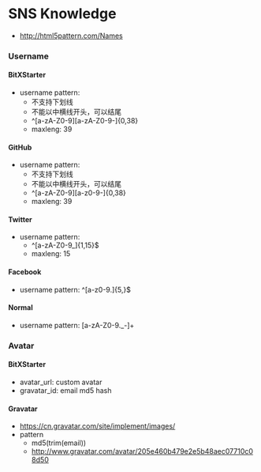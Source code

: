 # SNS Knowledge

* http://html5pattern.com/Names

### Username

#### BitXStarter

* username pattern:
  - 不支持下划线
  - 不能以中横线开头，可以结尾
  - ^[a-zA-Z0-9][a-zA-Z0-9-]{0,38}
  - maxleng: 39

#### GitHub

* username pattern:
  - 不支持下划线
  - 不能以中横线开头，可以结尾
  - ^[a-zA-Z0-9][a-z0-9-]{0,38}
  - maxleng: 39

#### Twitter

* username pattern:
  - ^[a-zA-Z0-9_]{1,15}$
  - maxleng: 15


#### Facebook

* username pattern: ^[a-z0-9.]{5,}$


#### Normal

* username pattern: [a-zA-Z0-9._-]+

### Avatar

#### BitXStarter

* avatar_url: custom avatar
* gravatar_id: email md5 hash

#### Gravatar

* https://cn.gravatar.com/site/implement/images/
* pattern
  - md5(trim(email))
  - http://www.gravatar.com/avatar/205e460b479e2e5b48aec07710c08d50
